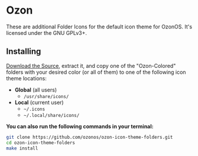 # Ozon
These are additional Folder Icons for the default icon theme for OzonOS. It's licensed under the GNU GPLv3+.

## Installing
[Download the Source](https://github.com/ozonos/ozon-icon-theme-folders/archive/master.zip), extract it, and copy one of the "Ozon-Colored" folders with your desired color (or all of them) to one of the following icon theme locations:

* **Global** (all users)
  * `/usr/share/icons/`
* **Local** (current user)
  * `~/.icons`
  * `~/.local/share/icons/`

**You can also run the following commands in your terminal:**
```bash
git clone https://github.com/ozonos/ozon-icon-theme-folders.git
cd ozon-icon-theme-folders
make install
```
